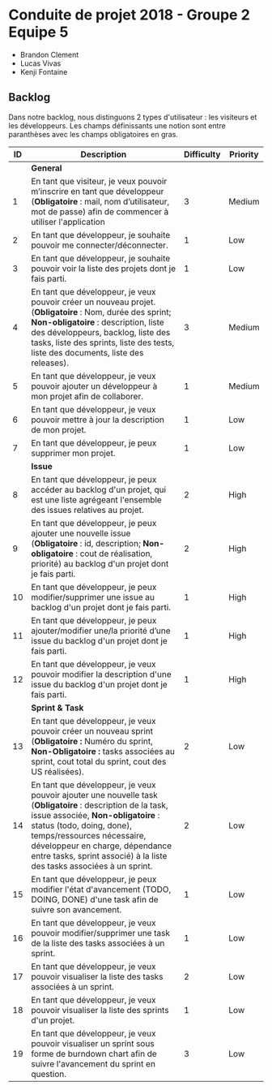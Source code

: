 # Conduite de projet 2018 - Groupe 2 Equipe 5

* Brandon Clement
* Lucas Vivas
* Kenji Fontaine

## Backlog

Dans notre backlog, nous distinguons 2 types d'utilisateur : les visiteurs et les développeurs. Les champs définissants une notion sont entre paranthèses avec les champs obligatoires en gras.

| ID | Description | Difficulty | Priority |
|----|-------------|------------|----------|
|    | **General** |            |          |
|  1 | En tant que visiteur, je veux pouvoir m’inscrire en tant que développeur (**Obligatoire** : mail, nom d’utilisateur, mot de passe) afin de commencer à utiliser l'application | 3 | Medium |
|  2 | En tant que développeur, je souhaite pouvoir me connecter/déconnecter. | 1 | Low |
|  3 | En tant que développeur, je souhaite pouvoir voir la liste des projets dont je fais parti. | 1 | Low |
|  4 | En tant que développeur, je veux pouvoir créer un nouveau projet. (**Obligatoire** : Nom, durée des sprint; **Non-obligatoire** : description, liste des développeurs, backlog, liste des tasks, liste des sprints, liste des tests, liste des documents, liste des releases). | 3 | Medium |
|  5 | En tant que développeur, je veux pouvoir ajouter un développeur à mon projet afin de collaborer. | 1 | Medium |
|  6 | En tant que développeur, je veux pouvoir mettre à jour la description de mon projet. | 1 | Low |
|  7 | En tant que développeur, je peux supprimer mon projet. | 1 | Low |
|    | **Issue** |	|	|
|  8 | En tant que développeur, je peux accéder au backlog d'un projet, qui est une liste agrégeant l'ensemble des issues relatives au projet. | 2 | High  |
|  9 | En tant que développeur, je peux ajouter une nouvelle issue (**Obligatoire** : id, description; **Non-obligatoire** : cout de réalisation, priorité) au backlog d'un projet dont je fais parti. | 2 | High |
| 10 | En tant que développeur, je peux modifier/supprimer une issue au backlog d'un projet dont je fais parti. | 1 | High |
| 11 | En tant que développeur, je peux ajouter/modifier une/la priorité d’une issue du backlog d'un projet dont je fais parti. | 1 | High |
| 12 | En tant que développeur, je veux pouvoir modifier la description d'une issue du backlog d'un projet dont je fais parti. | 1 | High |
|    | **Sprint & Task** |    |    |
| 13 | En tant que développeur, je veux pouvoir créer un nouveau sprint (**Obligatoire :** Numéro du sprint, **Non-Obligatoire :** tasks associées au sprint, cout total du sprint, cout des US réalisées). | 2 | Low |
| 14 | En tant que développeur, je veux pouvoir ajouter une nouvelle task (**Obligatoire** : description de la task, issue associée, **Non-obligatoire** : status (todo, doing, done), temps/ressources nécessaire, développeur en charge, dépendance entre tasks, sprint associé) à la liste des tasks associées à un sprint. | 2 | Low |
| 15 | En tant que développeur, je peux modifier l'état d'avancement (TODO, DOING, DONE) d'une task afin de suivre son avancement. | 1 | Low |
| 16 | En tant que développeur, je veux pouvoir modifier/supprimer une task de la liste des tasks associées à un sprint. | 1 | Low |
| 17 | En tant que développeur, je veux pouvoir visualiser la liste des tasks associées à un sprint. | 2 | Low |
| 18 | En tant que développeur, je veux pouvoir visualiser la liste des sprints d'un projet. | 1 | Low |
| 19 | En tant que développeur, je veux pouvoir visualiser un sprint sous forme de burndown chart afin de suivre l'avancement du sprint en question. | 3 | Low |

